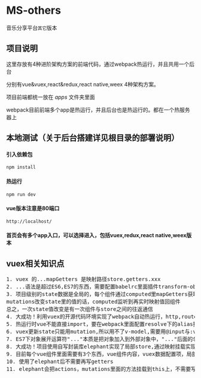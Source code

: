 # MS-others
音乐分享平台`其它`版本

## 项目说明
这里存放有4种进阶架构方案的前端代码，通过webpack热运行，并且共用一个后台

分别有vue&vuex,react&redux,react native,weex 4种架构方案。

项目前端都统一放在 _apps_ 文件夹里面

webpack目前前端多个app是热运行，并且后台也是热运行的。都在一个热服务器上

## 本地测试（关于后台搭建详见根目录的部署说明）
#### 引入依赖包

    npm install

#### 热运行

	npm run dev

#### vue版本注意是80端口

    http://localhost/

#### 首页会有多个app入口，可以选择进入，包括vuex,redux,react native,weex版本
    
## vuex相关知识点
<pre>
1. vuex 的...mapGetters 是映射路径store.getters.xxx
2. ...语法是超过ES6,ES7的东西，需要配置babelrc里面插件transform-object-rest-spread或者stage-3
3. 项目级别的state数据是全局的，每个组件通过computed里mapGetters获取,初始化并实时监听变化，
mutations改变state里的值的话，computed监听到再实时映射值回组件
总之，一次state值改变是有一次组件与store之间的往返通信
4. 大成功！利用vuex的开源代码环境实现了webpack自动热运行，http,router与热运行无冲突
5. 热运行时vue不能直接import，要在webpack里面配置resolve下的alias换到dist下的文件
6. vuex更新state只能用mutation,所以用不了v-model,需要用@input与:value来代替
7. ES7下对象展开运算符"..."本质是把对象加入到外部对象中，"..."后面的名字可以随便取
8. 大成功！项目使用自写封装库elephant实现了局部store,通过映射挂载实现
9. 目前每个vue组件里面需要有3个东西，vue组件内容，vuex数据配置项，局部数据配置项。这3个东西用elephant组合到一起
10. 使用了elephant后不需要再写getters
11. elephant会把actions，mutations里面的方法挂载到this上，不需要写commit和dispatch
</pre>

